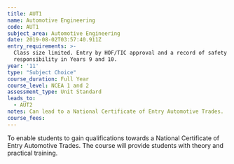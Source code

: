 ```yaml
---
title: AUT1
name: Automotive Engineering
code: AUT1
subject_area: Automotive Engineering
date: 2019-08-02T03:57:40.911Z
entry_requirements: >-
  Class size limited. Entry by HOF/TIC approval and a record of safety and
  responsibility in Years 9 and 10.
year: '11'
type: "Subject Choice"
course_duration: Full Year
course_level: NCEA 1 and 2
assessment_type: Unit Standard
leads_to:
  - AUT2
notes: Can lead to a National Certificate of Entry Automotive Trades.
course_fees:
---
```

To enable students to gain qualifications towards a National Certificate of Entry Automotive Trades. The course will provide students with theory and practical training.
